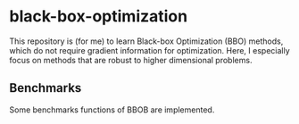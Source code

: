 # black-box-optimization

This repository is (for me) to learn Black-box Optimization (BBO) methods, which do not require gradient information for optimization. Here, I especially focus on methods that are robust to higher dimensional problems.

## Benchmarks

Some benchmarks functions of BBOB are implemented.